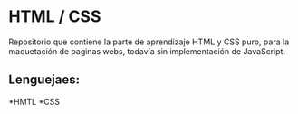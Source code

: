 # HTML / CSS
Repositorio que contiene la parte de aprendizaje HTML y CSS puro, para la maquetación de paginas webs, todavía sin implementación de JavaScript.
## Lenguejaes:
*HMTL
*CSS
